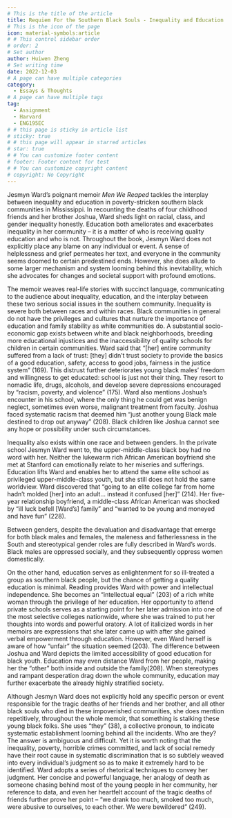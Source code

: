 ```yaml
---
# This is the title of the article
title: Requiem For the Southern Black Souls - Inequality and Education in Men We Reaped
# This is the icon of the page
icon: material-symbols:article
# # This control sidebar order
# order: 2
# Set author
author: Huiwen Zheng
# Set writing time
date: 2022-12-03
# A page can have multiple categories
category:
  - Essays & Thoughts
# A page can have multiple tags
tag:
  - Assignment
  - Harvard
  - ENG195EC
# # this page is sticky in article list
# sticky: true
# # this page will appear in starred articles
# star: true
# # You can customize footer content
# footer: Footer content for test
# # You can customize copyright content
# copyright: No Copyright
---
```


Jesmyn Ward’s poignant memoir _Men We Reaped_ tackles the interplay between inequality and education in poverty-stricken southern black communities in Mississippi. In recounting the deaths of four childhood friends and her brother Joshua, Ward sheds light on racial, class, and gender inequality honestly. Education both ameliorates and exacerbates inequality in her community – it is a matter of who is receiving quality education and who is not. Throughout the book, Jesmyn Ward does not explicitly place any blame on any individual or event. A sense of helplessness and grief permeates her text, and everyone in the community seems doomed to certain predestined ends. However, she does allude to some larger mechanism and system looming behind this inevitability, which she advocates for changes and societal support with profound emotions.

The memoir weaves real-life stories with succinct language, communicating to the audience about inequality, education, and the interplay between these two serious social issues in the southern community. Inequality is severe both between races and within races. Black communities in general do not have the privileges and cultures that nurture the importance of education and family stability as white communities do. A substantial socio-economic gap exists between white and black neighborhoods, breeding more educational injustices and the inaccessibility of quality schools for children in certain communities. Ward said that “[her] entire community suffered from a lack of trust: [they] didn’t trust society to provide the basics of a good education, safety, access to good jobs, fairness in the justice system” (169). This distrust further deteriorates young black males’ freedom and willingness to get educated: school is just not their thing. They resort to nomadic life, drugs, alcohols, and develop severe depressions encouraged by “racism, poverty, and violence” (175). Ward also mentions Joshua’s encounter in his school, where the only thing he could get was benign neglect, sometimes even worse, malignant treatment from faculty. Joshua faced systematic racism that deemed him “just another young Black male destined to drop out anyway” (208). Black children like Joshua cannot see any hope or possibility under such circumstances.

Inequality also exists within one race and between genders. In the private school Jesmyn Ward went to, the upper-middle-class black boy had no word with her. Neither the lukewarm rich African American boyfriend she met at Stanford can emotionally relate to her miseries and sufferings. Education lifts Ward and enables her to attend the same elite school as privileged upper-middle-class youth, but she still does not hold the same worldview. Ward discovered that “going to an elite college far from home hadn’t molded [her] into an adult… instead it confused [her]” (214). Her five-year relationship boyfriend, a middle-class African American was shocked by “ill luck befell [Ward’s] family” and “wanted to be young and moneyed and have fun” (228).

Between genders, despite the devaluation and disadvantage that emerge for both black males and females, the maleness and fatherlessness in the South and stereotypical gender roles are fully described in Ward’s words. Black males are oppressed socially, and they subsequently oppress women domestically.

On the other hand, education serves as enlightenment for so ill-treated a group as southern black people, but the chance of getting a quality education is minimal. Reading provides Ward with power and intellectual independence. She becomes an “intellectual equal” (203) of a rich white woman through the privilege of her education. Her opportunity to attend private schools serves as a starting point for her later admission into one of the most selective colleges nationwide, where she was trained to put her thoughts into words and powerful oratory. A lot of italicized words in her memoirs are expressions that she later came up with after she gained verbal empowerment through education. However, even Ward herself is aware of how “unfair” the situation seemed (203). The difference between Joshua and Ward depicts the limited accessibility of good education for black youth. Education may even distance Ward from her people, making her the “other” both inside and outside the family(208). When stereotypes and rampant desperation drag down the whole community, education may further exacerbate the already highly stratified society.

Although Jesmyn Ward does not explicitly hold any specific person or event responsible for the tragic deaths of her friends and her brother, and all other black souls who died in these impoverished communities, she does mention repetitively, throughout the whole memoir, that something is stalking these young black folks. She uses “they” (38), a collective pronoun, to indicate systematic establishment looming behind all the incidents. Who are they? The answer is ambiguous and difficult. Yet it is worth noting that the inequality, poverty, horrible crimes committed, and lack of social remedy have their root cause in systematic discrimination that is so subtlely weaved into every individual’s judgment so as to make it extremely hard to be identified. Ward adopts a series of rhetorical techniques to convey her judgment. Her concise and powerful language, her analogy of death as someone chasing behind most of the young people in her community, her reference to data, and even her heartfelt account of the tragic deaths of friends further prove her point – “we drank too much, smoked too much, were abusive to ourselves, to each other. We were bewildered” (249).
